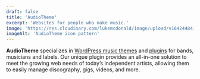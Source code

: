 ```yaml
---
draft: false
title: 'AudioTheme'
excerpt: 'Websites for people who make music.'
image: 'https://res.cloudinary.com/lukemcdonald/image/upload/v1642448417/lukemcdonald-com/icon-pattern-audiotheme_s4mmrq.png'
imageAlt: 'AudioTheme icon pattern'
---
```


**AudioTheme** specializes in
[WordPress music themes](https://audiotheme.com/wordpress-themes/?utm_source=lukemcdonald.com&utm_medium=link&utm_content=audiotheme&utm_campaign=projects)
and
[plugins](https://audiotheme.com/wordpress-plugins/?utm_source=lukemcdonald.com&utm_medium=link&utm_content=audiotheme&utm_campaign=projects)
for bands, musicians and labels. Our unique plugin provides an all-in-one
solution to meet the growing web needs of today’s independent artists, allowing
them to easily manage discography, gigs, videos, and more.
